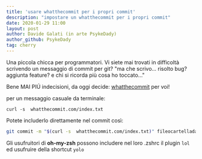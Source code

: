 ```yaml
---
title: 'usare whatthecommit per i propri commit'
description: "impostare un whatthecommit per i propri commit"
date: 2020-01-29 11:00
layout: post
author: Davide Galati (in arte PsykeDady)
author_github: PsykeDady
tag: cherry
---
```


Una piccola chicca per programmatori.
Vi siete mai trovati in difficoltà scrivendo un messaggio di commit per git?
"ma che scrivo... risolto bug? aggiunta feature? e chi si ricorda più cosa ho toccato..."

Bene MAI PIÚ indecisioni, da oggi decide: [whatthecommit](http://whatthecommit.com/) per voi!

per un messaggio casuale da terminale:
```
curl -s  whatthecommit.com/index.txt
```

Potete includerlo direttamente nel commit così:
```bash
git commit -m "$(curl -s  whatthecommit.com/index.txt)" fileocartelladacommittare
```

Gli usufruitori di **oh-my-zsh** possono includere nel loro .zshrc il plugin `lol` ed usufruire della shortcut 
`yolo`

